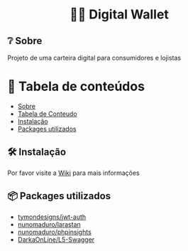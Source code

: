 <h1 align="center">
    📱💸 Digital Wallet
</h1>

## ❔ Sobre
Projeto de uma carteira digital para consumidores e lojistas

📖 Tabela de conteúdos
=================
* [Sobre](#Sobre)
* [Tabela de Conteudo](#tabela-de-conteudo)
* [Instalação](#instalacao)
* [Packages utilizados](#Packages-utilizados)

## 🛠 Instalação

Por favor visite a [Wiki](https://github.com/Thifany-Nicastro/Digital-Wallet/wiki) para mais informações

## 📦 Packages utilizados

- [tymondesigns/jwt-auth](https://github.com/tymondesigns/jwt-auth)
- [nunomaduro/larastan](https://github.com/nunomaduro/larastan)
- [nunomaduro/phpinsights](https://github.com/nunomaduro/phpinsights)
- [DarkaOnLine/L5-Swagger](https://github.com/DarkaOnLine/L5-Swagger)

